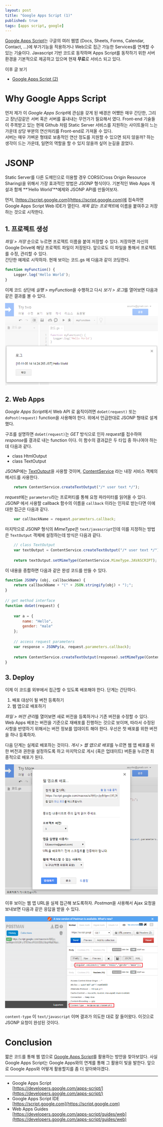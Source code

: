 ```yaml
---
layout: post
title: "Google Apps Script (1)"
published: true
tags: [apps script, google]
---
```


[Google Apps Script](https://script.google.com)는 구글의 여러 웹앱 (Docs, Sheets, Forms, Calendar, Contact, ...)에 부가기능을 적용하거나 Web으로 접근 가능한 Services를 연계할 수 있는 기술이다. Javascript 기반 코드로 동작하며 Apps Script를 동작하기 위한 서버환경을 기본적으로 제공하고 있으며 현재 **무료**로 서비스 되고 있다.

이후 글 보기
- [Google Apps Script (2)](/4)

# Why Google Apps Script

먼저 제가 이 *Google Apps Script*에 관심을 갖게 된 배경은 어쨌든 매우 간단한, 그리고 장난감같은 서버 혹은 서버를 흉내내는 무언가가 필요해서 였다. Front-end 기술들이 주목받고 있는 현재 Github 처럼 Static Server 서비스를 지원하는 사이트들이 느는 가운데 상당 부분의 연산처리를 Front-end로 가져올 수 있다.  
서버는 매우 가벼운 형태로 보충적인 연산 정도를 지원할 수 있으면 되지 않을까? 하는 생각이 드는 가운데, 일면의 역할을 할 수 있지 않을까 싶어 눈길을 끌었다.

# JSONP

Static Server를 다른 도메인으로 이용할 경우 CORS(Cross Origin Resource Sharing)을 위해서 가장 효과적인 방법은 JSONP 형식이다. 기본적인 Web Apps 개설과 함께 **'Hello World'**예제와 JSONP API를 만들어보자.

<!-- more -->

먼저, [https://script.google.com](https://script.google.com)에 접속하면 Google Apps Script Web IDE가 열린다. *제목 없는 프로젝트*에 이름을 붙여주고 저장하는 것으로 시작한다.

## 1. 프로젝트 생성

*파일 > 저장* 순으로 누르면 프로젝트 이름을 붙여 저장할 수 있다. 저장하면 자신의 Google Drive에 해당 프로젝트 파일이 저장된다. 앞으로도 이 파일을 통해서 프로젝트를 수정, 관리할 수 있다.  
간단한 예제로 시작하자. 현재 보이는 코드.gs 에 다음과 같이 코딩한다.

```javascript
function myFunction() {
    Logger.log('Hello World');
}
```

이제 코드 상단에 *실행 > myFunction*을 수행하고 다시 *보기 > 로그*를 열어보면 다음과 같은 결과를 볼 수 있다.

![Hello World](/images/posts/gas-helloworld.png)

## 2. Web Apps

*Google Apps Script*에서 Web API 로 움직이려면 `doGet(request)` 또는 `doPost(request)` function을 사용해야 한다. 위에서 언급한대로 JSONP 형태로 설계했다.

구조를 설명하면 `doGet(request)`는 *GET* 방식으로 인자 *request*를 접수하여 *response*를 결과로 내는 function 이다. 이 함수의 결과값은 두 타입 중 하나여야 하는데 다음과 같다.

- class HtmlOutput
- class TextOutput

JSONP에는 [TextOutput](https://developers.google.com/apps-script/reference/content/text-output)을 사용할 것이며, [ContentService](https://developers.google.com/apps-script/guides/content) 라는 내장 서비스 객체의 메서드를 사용한다.

```javascript
    return ContentService.createTextOutput("/* user text */");
```

*request*에는 `parameters`라는 프로퍼티를 통해 요청 파라미터를 읽어올 수 있다. JSONP 에서 사용할 callback 함수의 이름을 `callback` 이라는 인자로 받는다면 이에 대한 접근은 다음과 같다.

```javascript
    var callbackName = request.parameters.callback;
```

마지막으로 JSONP 형식의 *MimeType*은 `text/javascript`인데 이를 지정하는 방법은 `TextOutput` 객체에 설정하는데 방식은 다음과 같다.

```javascript
    // class TextOutput
    var textOutput = ContentService.createTextOutput("/* user text */");

    return textOutput.setMimeType(ContentService.MimeType.JAVASCRIPT);
```

이 내용을 종합하면 다음과 같은 완성 코드를 만들 수 있다.

```javascript
function JSONPy (obj, callbackName) {
    return callbackName + "(" + JSON.stringify(obj) + ");";
}

// get method interface
function doGet(request) {

    var a = {
        name: "Hello",
        gender: "male"
    };

    // access request parameters
    var response = JSONPy(a, request.parameters.callback);

    return ContentService.createTextOutput(response).setMimeType(ContentService.MimeType.JAVASCRIPT);
}
```

## 3. Deploy

이제 이 코드를 외부에서 접근할 수 있도록 배포해야 한다. 단계는 간단하다.

1. 배포 대상이 될 버전 등록하기
2. 웹 앱으로 배포하기

*파일 > 버전 관리*를 열어보면 새로 버전을 등록하거나 기존 버전을 수정할 수 있다. Web Apps 배포는 버전을 기준으로 재배포를 진행하는 것으로 보이며, 따라서 수정된 사항을 반영하기 위해서는 버전 정보를 업데이트 해야 한다. 우선은 첫 배포를 위한 버전을 하나 등록하자.

다음 단계는 실제로 배포하는 것이다. *게시 > 웹 앱으로 배포*를 누르면 웹 앱 배포를 위한 버전과 권한을 설정하도록 하고 마지막으로 게시 (혹은 업데이트) 버튼을 누르면 최종적으로 배포가 된다.

![Hello World](/images/posts/gas-deploy-webapps.png)

이후 보이는 웹 앱 URL을 실제 접근해 보도록하자. *Postman*을 사용해서 Ajax 요청을 보내보면 다음과 같은 응답을 받을 수 있다.

![Hello World](/images/posts/gas-request-jsonp.png)

`content-type` 이 `text/javascript` 이며 결과가 의도한 대로 잘 들어왔다. 이것으로 JSONP 요청이 완성된 것이다.

# Conclusion

짧은 코드를 통해 웹 앱으로 [Google Apps Script](https://script.google.com)를 활용하는 방안을 찾아보았다. 사실 Google Apps Script는 Google Apps와의 연계를 통해 그 활용이 빛을 발한다. 앞으로 Google Apps와 어떻게 활용할지를 좀 더 알아봐야겠다.



-------------------------
- Google Apps Script  
  [https://developers.google.com/apps-script/](https://developers.google.com/apps-script/)
- Google Apps Script IDE  
  [https://script.google.com](https://script.google.com)
- Web Apps Guides  
  [https://developers.google.com/apps-script/guides/web](https://developers.google.com/apps-script/guides/web)
